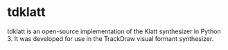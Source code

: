 tdklatt
=======
tdklatt is an open-source implementation of the Klatt synthesizer in Python 3. It was developed for use in the TrackDraw visual formant synthesizer.
